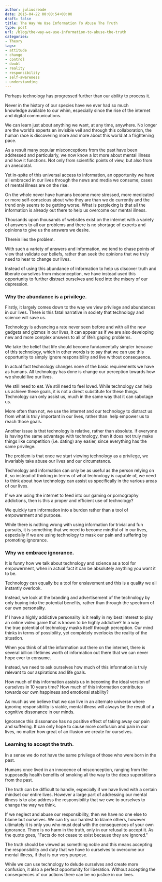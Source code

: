 ```yaml
---
author: juliusreade
date: 2015-04-22 00:00:54+00:00
draft: false
title: The Way We Use Information To Abuse The Truth
type: post
url: /blog/the-way-we-use-information-to-abuse-the-truth
categories:
- Theory
tags:
- attitude
- change
- control
- doubt
- reality
- responsibility
- self-awareness
- understanding
---
```


Perhaps technology has progressed further than our ability to process it.

Never in the history of our species have we ever had so much knowledge available to our whim, especially since the rise of the internet and digital communications.

We can learn just about anything we want, at any time, anywhere. No longer are the world’s experts an invisible veil and through this collaboration, the human race is discovering more and more about this world at a frightening pace.

<!-- more -->

As a result many popular misconceptions from the past have been addressed and particularly, we now know a lot more about mental illness and how it functions. Not only from scientific points of view, but also from an anecdotal.

Yet in-spite of this universal access to information, an opportunity we have all embraced in our lives through the news and media we consume, cases of mental illness are on the rise.

On the whole never have humans become more stressed, more medicated or more self-conscious about who they are than we do currently and the trend only seems to be getting worse. What is perplexing is that all the information is already out there to help us overcome our mental illness.

Thousands upon thousands of websites exist on the internet with a variety of answers to all our problems and there is no shortage of experts and opinions to give us the answers we desire.

Therein lies the problem.

With such a variety of answers and information, we tend to chase points of view that validate our beliefs, rather than seek the opinions that we truly need to hear to change our lives.

Instead of using this abundance of information to help us discover truth and liberate ourselves from misconception, we have instead used this opportunity to further distract ourselves and feed into the misery of our depression.


### Why the abundance is a privilege.


Firstly, it largely comes down to the way we view privilege and abundances in our lives. There is this fatal narrative in society that technology and science will save us.

Technology is advancing a rate never seen before and with all the new gadgets and gizmos in our lives, it can appear as if we are also developing new and more complex answers to all of life’s gaping problems.

We take the belief that life should become fundamentally simpler because of this technology, which in other words is to say that we can use this opportunity to simply ignore responsibility and live without consequence.

In actual fact technology changes none of the basic requirements we have as humans. All technology has done is change our perception towards how we should live our lives.

We still need to eat. We still need to feel loved. While technology can help us achieve these goals, it is not a direct substitute for these things. Technology can only assist us, much in the same way that it can sabotage us.

More often than not, we use the internet and our technology to distract us from what is truly important in our lives, rather than  help empower us to reach those goals.

Another issue is that technology is relative, rather than absolute. If everyone is having the same advantage with technology, then it does not truly make things like competition (i.e. dating) any easier, since everything has the same privilege.

The problem is that once we start viewing technology as a privilege, we invariably take abuse our lives and our circumstance.

Technology and information can only be as useful as the person relying on it, so instead of thinking in terms of what technology is capable of, we need to think about how technology can assist us specifically in the various areas of our lives.

If we are using the internet to feed into our gaming or pornography addictions, then is this a proper and efficient use of technology?

We quickly turn information into a burden rather than a tool of empowerment and purpose.

While there is nothing wrong with using information for trivial and fun pursuits, it is something that we need to become mindful of in our lives, especially if we are using technology to mask our pain and suffering by promoting ignorance.


### Why we embrace ignorance.


It is funny how we talk about technology and science as a tool for empowerment, when in actual fact it can be absolutely anything you want it to be.

Technology can equally be a tool for enslavement and this is a quality we all instantly overlook.

Instead, we look at the branding and advertisement of the technology by only buying into the potential benefits, rather than through the spectrum of our own personality.

If I have a highly addictive personality is it really in my best interest to play an online video game that is known to be highly addictive? In a way the true potential of technology masks itself through perception. Our mind thinks in terms of possibility, yet completely overlooks the reality of the situation.

When you think of all the information out there on the internet, there is several billion lifetimes worth of information out there that we can never hope ever to consume.

Instead, we need to ask ourselves how much of this information is truly relevant to our aspirations and life goals.

How much of this information assists us in becoming the ideal version of ourselves in 10 years time? How much of this information contributes towards our own happiness and emotional stability?

As much as we believe that we can live in an alternate universe where ignoring responsibility is viable, mental illness will always be the result of a cognitive dissonance in our minds.

Ignorance this dissonance has no positive effect of taking away our pain and suffering. It can only hope to cause more confusion and pain in our lives, no matter how great of an illusion we create for ourselves.


### Learning to accept the truth.


In a sense we do not have the same privilege of those who were born in the past.

Humans once lived in an innocence of misconception, ranging from the supposedly health benefits of smoking all the way to the deep superstitions from the past.

The truth can be difficult to handle, especially if we have lived with a certain mindset our entire lives. However a large part of addressing our mental illness is to also address the responsibility that we owe to ourselves to change the way we think.

If we neglect and abuse our responsibility, then we have no one else to blame but ourselves. We can try our hardest to blame others, however ultimately it is only you who must deal with the consequences of your own ignorance. There is no harm in the truth, only in our refusal to accept it. As the quote goes, "Facts do not cease to exist because they are ignored."

The truth should be viewed as something noble and this means accepting the responsibility and duty that we have to ourselves to overcome our mental illness, if that is our very purpose.

While we can use technology to delude ourselves and create more confusion, it also a perfect opportunity for liberation. Without accepting the consequences of our actions there can be no justice in our lives.
